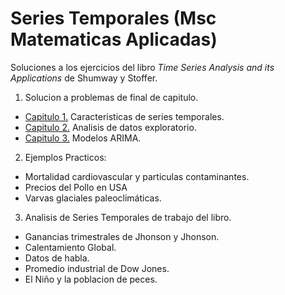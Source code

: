 # Series Temporales (Msc Matematicas Aplicadas)

Soluciones a los ejercicios del libro _Time Series Analysis and its Applications_ de Shumway y Stoffer.
 
1. Solucion a problemas de final de capitulo.  
 * [Capitulo 1.](https://github.com/Ryuta2329/Msc-Math-Applied/blob/main/Series%20Temporales/Shumway-Stoffer-Solutions.md#capitulo-1) Caracteristicas de series temporales.
 * [Capitulo 2.](https://github.com/Ryuta2329/Msc-Math-Applied/blob/main/Series%20Temporales/Shumway-Stoffer-Solutions.md#capitulo-2) Analisis de datos exploratorio.
 * [Capitulo 3.](https://github.com/Ryuta2329/Msc-Math-Applied/blob/main/Series%20Temporales/Shumway-Stoffer-Solutions.md#capitulo-3) Modelos ARIMA.
 
2. Ejemplos Practicos:   
 * Mortalidad cardiovascular y particulas contaminantes.
 * Precios del Pollo en USA
 * Varvas glaciales paleoclimáticas.
 
3. Analisis de Series Temporales de trabajo del libro.  
 * Ganancias trimestrales de Jhonson y Jhonson.
 * Calentamiento Global.
 * Datos de habla.
 * Promedio industrial de Dow Jones.
 * El Niño y la poblacion de peces.
